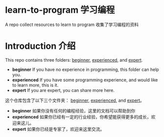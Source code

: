# learn-to-program 学习编程
A repo collect resources to learn to program 收集了学习编程的资料

# Introduction 介绍

This repo contains three folders: [beginner][1], [experienced](./experienced), and [expert](./expert).

- **beginner** If you have no experience in programming, this folder can help you.
- **experienced** If you have some programming experience, and would like to learn more, this is it.
- **expert** If you are expert, you can share more here.

这个仓库包含了以下三个文件夹： [beginner][1], [experienced](./experienced), and [expert](./expert)。

- **beginner** 如果你没有任何的编程经验，这里的文档可以帮助到你
- **experienced** 如果你已经有一定的行业经验，你希望能获得更多的成长，欢迎来这儿。
- **expert** 如果你已经是专家了，欢迎来这里交流。

[1]: ./beginner/README.md
